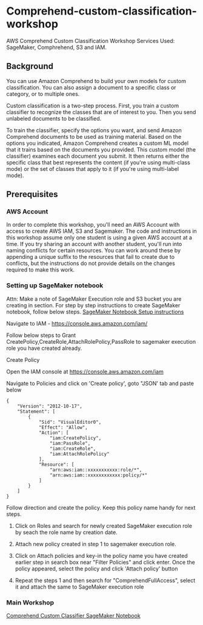 # Comprehend-custom-classification-workshop
AWS Comprehend Custom Classification Workshop
Services Used: SageMaker, Comphrehend, S3 and IAM.

## Background
You can use Amazon Comprehend to build your own models for custom classification. You can also assign a document to a specific class or category, or to multiple ones.

Custom classification is a two-step process. First, you train a custom classifier to recognize the classes that are of interest to you. Then you send unlabeled documents to be classified.

To train the classifier, specify the options you want, and send Amazon Comprehend documents to be used as training material. Based on the options you indicated, Amazon Comprehend creates a custom ML model that it trains based on the documents you provided. This custom model (the classifier) examines each document you submit. It then returns either the specific class that best represents the content (if you're using multi-class mode) or the set of classes that apply to it (if you're using multi-label mode). 
## Prerequisites

###   AWS Account
In order to complete this workshop, you'll need an AWS Account with access to create AWS IAM, S3 and Sagemaker. The code and instructions in this workshop assume only one student is using a given AWS account at a time. If you try sharing an account with another student, you'll run into naming conflicts for certain resources. You can work around these by appending a unique suffix to the resources that fail to create due to conflicts, but the instructions do not provide details on the changes required to make this work.

### Setting up SageMaker notebook
Attn: Make a note of SageMaker Execution role and S3 bucket you are creating in section.
For step by step instructions to create SageMaker notebook, follow below steps.
[SageMaker Notebook Setup instructions ]( https://github.com/markproy/sagemaker-workshop/blob/master/lab-0-setup/README.md)

Navigate to IAM - https://console.aws.amazon.com/iam/

Follow below steps to Grant CreatePolicy,CreateRole,AttachRolePolicy,PassRole to sagemaker execution role you have created already.

Create Policy

Open the IAM console at https://console.aws.amazon.com/iam

Navigate to Policies and click on 'Create policy', goto "JSON' tab and paste below

```
{
    "Version": "2012-10-17",
    "Statement": [
        {
            "Sid": "VisualEditor0",
            "Effect": "Allow",
            "Action": [
                "iam:CreatePolicy",
                "iam:PassRole",
                "iam:CreateRole",
                "iam:AttachRolePolicy"
            ],
            "Resource": [
                "arn:aws:iam::xxxxxxxxxxx:role/*",
                "arn:aws:iam::xxxxxxxxxxxx:policy/*"
            ]
        }
    ]
}
```

Follow direction and create the policy. Keep this policy name handy for next steps.

1. Click on Roles and search for newly created SageMaker execution role by seach the role name by creation date. 

2. Attach new policy created in step 1 to sagemaker execution role.

3. Click on Attach policies and key-in the policy name you have created earlier step in search box near "Filter Policies" and click enter. Once the policy appeared, select the policy and click 'Attach policy' button 

4. Repeat the steps 1 and then search for "ComprehendFullAccess", select it and attach the same to SageMaker execution role


### Main Workshop

[Comprehend Custom Classifier SageMaker Notebook](comprehend-custom%20classification%20workshop.ipynb)

